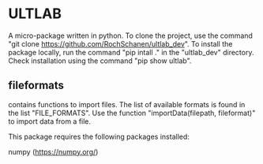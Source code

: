 # ULTLAB

A micro-package written in python. To clone the project, use the command "git clone https://github.com/RochSchanen/ultlab_dev". To install the package locally, run the command "pip intall ." in the "ultlab_dev" directory. Check installation using the command "pip show ultlab".

## fileformats

contains functions to import files. The list of available formats is found in the list "FILE_FORMATS". Use the function "importData(filepath, fileformat)" to import data from a file.

This package requires the following packages installed:
<!-- matplotlib (https://matplotlib.org/)   -->
numpy (https://numpy.org/)  
<!-- pillow (https://python-pillow.org/)   -->
